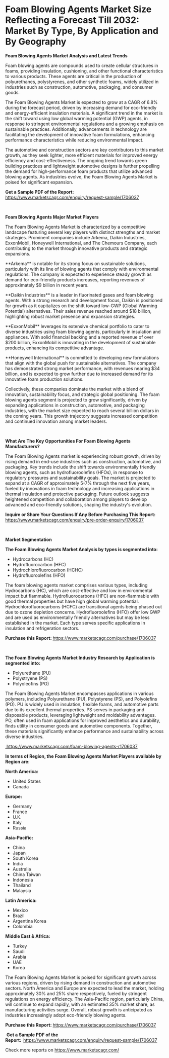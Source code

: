 <p><h1>Foam Blowing Agents Market Size Reflecting a Forecast Till 2032: Market By Type, By Application and By Geography</h1></p><p><strong>Foam Blowing Agents Market Analysis and Latest Trends</strong></p>
<p><p>Foam blowing agents are compounds used to create cellular structures in foams, providing insulation, cushioning, and other functional characteristics to various products. These agents are critical in the production of polyurethanes, polystyrenes, and other synthetic foams, widely utilized in industries such as construction, automotive, packaging, and consumer goods.</p><p>The Foam Blowing Agents Market is expected to grow at a CAGR of 6.8% during the forecast period, driven by increasing demand for eco-friendly and energy-efficient insulation materials. A significant trend in the market is the shift toward using low global warming potential (GWP) agents, in response to stringent environmental regulations and a growing emphasis on sustainable practices. Additionally, advancements in technology are facilitating the development of innovative foam formulations, enhancing performance characteristics while reducing environmental impact.</p><p>The automotive and construction sectors are key contributors to this market growth, as they seek lighter, more efficient materials for improved energy efficiency and cost-effectiveness. The ongoing trend towards green building practices and lightweight automotive designs is further propelling the demand for high-performance foam products that utilize advanced blowing agents. As industries evolve, the Foam Blowing Agents Market is poised for significant expansion.</p></p>
<p><strong>Get a Sample PDF of the Report:&nbsp;</strong> <a href="https://www.marketscagr.com/enquiry/request-sample/1706037?utm_campaign=2882&utm_medium=2&utm_source=Github&utm_content=ia&utm_term=31032025&utm_id=foam-blowing-agents">https://www.marketscagr.com/enquiry/request-sample/1706037</a></p>
<p>&nbsp;</p>
<p><strong>Foam Blowing Agents Major Market Players</strong></p>
<p><p>The Foam Blowing Agents Market is characterized by a competitive landscape featuring several key players with distinct strengths and market strategies. Prominent companies include Arkema, Daikin Industries, ExxonMobil, Honeywell International, and The Chemours Company, each contributing to the market through innovative products and strategic expansions.</p><p>**Arkema** is notable for its strong focus on sustainable solutions, particularly with its line of blowing agents that comply with environmental regulations. The company is expected to experience steady growth as demand for eco-friendly products increases, reporting revenues of approximately $9 billion in recent years.</p><p>**Daikin Industries** is a leader in fluorinated gases and foam blowing agents. With a strong research and development focus, Daikin is positioned for growth as it capitalizes on the shift toward low-GWP (Global Warming Potential) alternatives. Their sales revenue reached around $18 billion, highlighting robust market presence and expansion strategies.</p><p>**ExxonMobil** leverages its extensive chemical portfolio to cater to diverse industries using foam blowing agents, particularly in insulation and appliances. With solid financial backing and a reported revenue of over $200 billion, ExxonMobil is innovating in the development of sustainable products, enhancing its competitive advantage.</p><p>**Honeywell International** is committed to developing new formulations that align with the global push for sustainable alternatives. The company has demonstrated strong market performance, with revenues nearing $34 billion, and is expected to grow further due to increased demand for its innovative foam production solutions.</p><p>Collectively, these companies dominate the market with a blend of innovation, sustainability focus, and strategic global positioning. The foam blowing agents segment is projected to grow significantly, driven by expanding applications in construction, automotive, and packaging industries, with the market size expected to reach several billion dollars in the coming years. This growth trajectory suggests increased competition and continued innovation among market leaders.</p></p>
<p>&nbsp;</p>
<p><strong>What Are The Key Opportunities For Foam Blowing Agents Manufacturers?</strong></p>
<p><p>The Foam Blowing Agents market is experiencing robust growth, driven by rising demand in end-use industries such as construction, automotive, and packaging. Key trends include the shift towards environmentally friendly blowing agents, such as hydrofluoroolefins (HFOs), in response to regulatory pressures and sustainability goals. The market is projected to expand at a CAGR of approximately 5-7% through the next five years, fueled by innovations in foam technology and increasing applications in thermal insulation and protective packaging. Future outlook suggests heightened competition and collaboration among players to develop advanced and eco-friendly solutions, shaping the industry's evolution.</p></p>
<p><strong>Inquire or Share Your Questions If Any Before Purchasing This Report:</strong> <a href="https://www.marketscagr.com/enquiry/pre-order-enquiry/1706037?utm_campaign=2882&utm_medium=2&utm_source=Github&utm_content=ia&utm_term=31032025&utm_id=foam-blowing-agents">https://www.marketscagr.com/enquiry/pre-order-enquiry/1706037</a></p>
<p>&nbsp;</p>
<p><strong>Market Segmentation</strong></p>
<p><strong>The Foam Blowing Agents Market Analysis by types is segmented into:</strong></p>
<p><ul><li>Hydrocarbons (HC)</li><li>Hydrofluorocarbon (HFC)</li><li>Hydrochlorofluorocarbon (HCHC)</li><li>Hydrofluoroolefins (HFO)</li></ul></p>
<p><p>The foam blowing agents market comprises various types, including Hydrocarbons (HC), which are cost-effective and low in environmental impact but flammable. Hydrofluorocarbons (HFC) are non-flammable with good thermal properties but have high global warming potential. Hydrochlorofluorocarbons (HCFC) are transitional agents being phased out due to ozone depletion concerns. Hydrofluoroolefins (HFO) offer low GWP and are used as environmentally friendly alternatives but may be less established in the market. Each type serves specific applications in insulation and refrigeration sectors.</p></p>
<p><strong>Purchase this Report:&nbsp;</strong><a href="https://www.marketscagr.com/purchase/1706037?utm_campaign=2882&utm_medium=2&utm_source=Github&utm_content=ia&utm_term=31032025&utm_id=foam-blowing-agents">https://www.marketscagr.com/purchase/1706037</a></p>
<p>&nbsp;</p>
<p><strong>The Foam Blowing Agents Market Industry Research by Application is segmented into:</strong></p>
<p><ul><li>Polyurethane (PU)</li><li>Polystryene (PS)</li><li>Polyoleofins (PO)</li></ul></p>
<p><p>The Foam Blowing Agents Market encompasses applications in various polymers, including Polyurethane (PU), Polystyrene (PS), and Polyolefins (PO). PU is widely used in insulation, flexible foams, and automotive parts due to its excellent thermal properties. PS serves in packaging and disposable products, leveraging lightweight and moldability advantages. PO, often used in foam applications for improved aesthetics and durability, finds utility in consumer goods and automotive components. Together, these materials significantly enhance performance and sustainability across diverse industries.</p></p>
<p><a href="https://www.marketscagr.com/foam-blowing-agents-r1706037?utm_campaign=2882&utm_medium=2&utm_source=Github&utm_content=ia&utm_term=31032025&utm_id=foam-blowing-agents">&nbsp;https://www.marketscagr.com/foam-blowing-agents-r1706037</a></p>
<p><strong>In terms of Region, the Foam Blowing Agents Market Players available by Region are:</strong></p>
<p>
    <p> <strong> North America: </strong>
        <ul>
            <li>United States</li>
            <li>Canada</li>
        </ul>
        </p> 
    <p> <strong> Europe: </strong>
        <ul>
            <li>Germany</li>
            <li>France</li>
            <li>U.K.</li>
            <li>Italy</li>
            <li>Russia</li>
        </ul>
        </p> 
    <p> <strong> Asia-Pacific: </strong>
        <ul>
            <li>China</li>
            <li>Japan</li>
            <li>South Korea</li>
            <li>India</li>
            <li>Australia</li>
            <li>China Taiwan</li>
            <li>Indonesia</li>
            <li>Thailand</li>
            <li>Malaysia</li>
        </ul>
        </p> 
    <p> <strong> Latin America: </strong>
        <ul>
            <li>Mexico</li>
            <li>Brazil</li>
            <li>Argentina Korea</li>
            <li>Colombia</li>
        </ul>
        </p> 
    <p> <strong> Middle East & Africa: </strong>
        <ul>
            <li>Turkey</li>
            <li>Saudi</li>
            <li>Arabia</li>
            <li>UAE</li>
            <li>Korea</li>
        </ul>
    </p>
    </p>
<p><p>The Foam Blowing Agents Market is poised for significant growth across various regions, driven by rising demand in construction and automotive sectors. North America and Europe are expected to lead the market, holding approximately 30% and 25% share respectively, fueled by stringent regulations on energy efficiency. The Asia-Pacific region, particularly China, will continue to expand rapidly, with an estimated 35% market share, as manufacturing activities surge. Overall, robust growth is anticipated as industries increasingly adopt eco-friendly blowing agents.</p></p>
<p><strong>Purchase this Report: </strong><a href="https://www.marketscagr.com/purchase/1706037?utm_campaign=2882&utm_medium=2&utm_source=Github&utm_content=ia&utm_term=31032025&utm_id=foam-blowing-agents">https://www.marketscagr.com/purchase/1706037</a></p>
<p>&nbsp;<strong>Get a Sample PDF of the Report:&nbsp;&nbsp;</strong><a href="https://www.marketscagr.com/enquiry/request-sample/1706037?utm_campaign=2882&utm_medium=2&utm_source=Github&utm_content=ia&utm_term=31032025&utm_id=foam-blowing-agents">https://www.marketscagr.com/enquiry/request-sample/1706037</a></p>
<p><strong></strong></p>
<p>Check more reports on <a href="https://www.marketscagr.com/?utm_campaign=2882&utm_medium=2&utm_source=Github&utm_content=ia&utm_term=31032025&utm_id=foam-blowing-agents">https://www.marketscagr.com/</a></p>